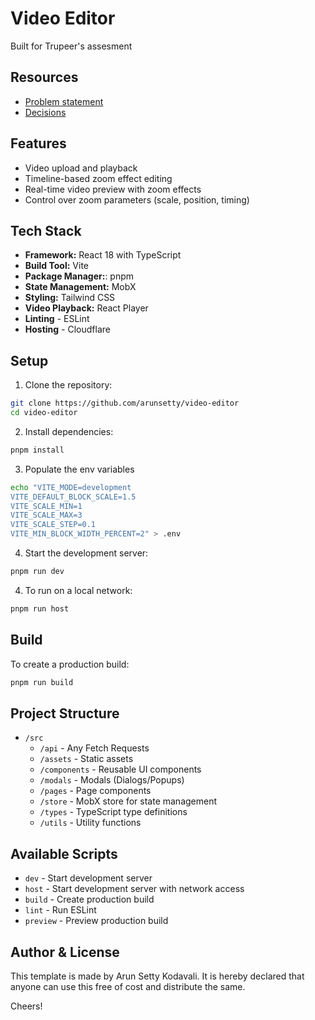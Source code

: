 # Video Editor

Built for Trupeer's assesment

## Resources

- [Problem statement](./docs/statement.md)
- [Decisions](./docs/decisions.md)

## Features

- Video upload and playback
- Timeline-based zoom effect editing
- Real-time video preview with zoom effects
- Control over zoom parameters (scale, position, timing)

## Tech Stack

- **Framework:** React 18 with TypeScript
- **Build Tool:** Vite
- **Package Manager:**: pnpm
- **State Management:** MobX
- **Styling:** Tailwind CSS
- **Video Playback:** React Player
- **Linting** - ESLint
- **Hosting** - Cloudflare

## Setup

1. Clone the repository:

```bash
git clone https://github.com/arunsetty/video-editor
cd video-editor
```

2. Install dependencies:

```bash
pnpm install
```

3. Populate the env variables

```bash
echo "VITE_MODE=development
VITE_DEFAULT_BLOCK_SCALE=1.5
VITE_SCALE_MIN=1
VITE_SCALE_MAX=3
VITE_SCALE_STEP=0.1
VITE_MIN_BLOCK_WIDTH_PERCENT=2" > .env
```

4. Start the development server:

```bash
pnpm run dev
```

4. To run on a local network:

```bash
pnpm run host
```

## Build

To create a production build:

```bash
pnpm run build
```

## Project Structure

- `/src`
  - `/api` - Any Fetch Requests
  - `/assets` - Static assets
  - `/components` - Reusable UI components
  - `/modals` - Modals (Dialogs/Popups)
  - `/pages` - Page components
  - `/store` - MobX store for state management
  - `/types` - TypeScript type definitions
  - `/utils` - Utility functions

## Available Scripts

- `dev` - Start development server
- `host` - Start development server with network access
- `build` - Create production build
- `lint` - Run ESLint
- `preview` - Preview production build

## Author & License

This template is made by Arun Setty Kodavali. It is hereby declared that anyone can use this free of cost and distribute the same.

Cheers!